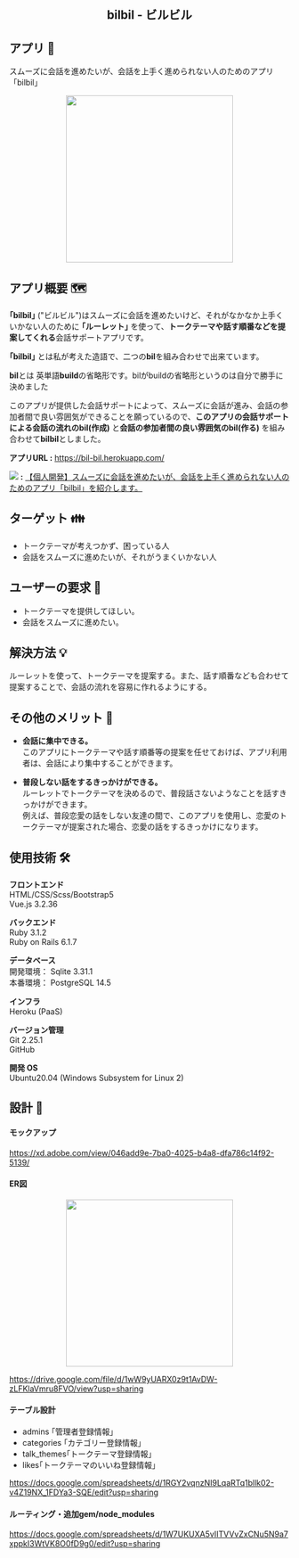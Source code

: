 <h2 align="center">bilbil - ビルビル</h2>

## **アプリ** 🏢
スムーズに会話を進めたいが、会話を上手く進められない人のためのアプリ「bilbil」

<div align="center">
<img src="https://qiita-image-store.s3.ap-northeast-1.amazonaws.com/0/2626303/25a1305e-0a03-13e2-f522-e124074b198c.jpeg" height=300px;/>
</div>

## **アプリ概要** 🗺️
 **｢bilbil｣** ("ビルビル")はスムーズに会話を進めたいけど、それがなかなか上手くいかない人のために **｢ルーレット｣** を使って、**トークテーマや話す順番などを提案してくれる**会話サポートアプリです。

 **｢bilbil｣** とは私が考えた造語で、二つの**bil**を組み合わせで出来ています。

**bil**とは 英単語**build**の省略形です。bilがbuildの省略形というのは自分で勝手に決めました

このアプリが提供した会話サポートによって、スムーズに会話が進み、会話の参加者間で良い雰囲気ができることを願っているので、**このアプリの会話サポートによる会話の流れのbil(作成)** と**会話の参加者間の良い雰囲気のbil(作る)** を組み合わせて**bilbil**としました。

**アプリURL :** https://bil-bil.herokuapp.com/

<img src="https://img.shields.io/badge/-%E8%A8%98%E4%BA%8B-55C500.svg?logo=qiita&style=social"> **:** [【個人開発】スムーズに会話を進めたいが、会話を上手く進められない人のためのアプリ「bilbil」を紹介します。](https://qiita.com/icchankun/items/68dad4c0bdc1e52b684a)

## **ターゲット** 👪
- トークテーマが考えつかず、困っている人
- 会話をスムーズに進めたいが、それがうまくいかない人

## **ユーザーの要求** 🙇
- トークテーマを提供してほしい。
- 会話をスムーズに進めたい。

## **解決方法** 💡
ルーレットを使って、トークテーマを提案する。また、話す順番なども合わせて提案することで、会話の流れを容易に作れるようにする。

## **その他のメリット** 💖
- **会話に集中できる。** <br/>
このアプリにトークテーマや話す順番等の提案を任せておけば、アプリ利用者は、会話により集中することができます。

- **普段しない話をするきっかけができる。** <br/>
ルーレットでトークテーマを決めるので、普段話さないようなことを話すきっかけができます。<br/>
例えば、普段恋愛の話をしない友達の間で、このアプリを使用し、恋愛のトークテーマが提案された場合、恋愛の話をするきっかけになります。

## **使用技術** 🛠️
**フロントエンド** <br/>
HTML/CSS/Scss/Bootstrap5<br/>
Vue.js 3.2.36

**バックエンド**<br/>
Ruby 3.1.2<br/>
Ruby on Rails 6.1.7

**データベース**<br/>
開発環境： Sqlite 3.31.1<br/>
本番環境： PostgreSQL 14.5

**インフラ**<br/>
Heroku (PaaS)

**バージョン管理**<br/>
Git 2.25.1<br/>
GitHub

**開発 OS**<br/>
Ubuntu20.04 (Windows Subsystem for Linux 2)

## **設計** 📑
#### **モックアップ**
https://xd.adobe.com/view/046add9e-7ba0-4025-b4a8-dfa786c14f92-5139/

#### **ER図**
<div align="center">
<img src="https://qiita-image-store.s3.ap-northeast-1.amazonaws.com/0/2626303/e680f1b6-1b61-c004-8670-465a40cc2263.png" height=300px;/>
</div>

https://drive.google.com/file/d/1wW9yUARX0z9t1AvDW-zLFKlaVmru8FVO/view?usp=sharing

#### **テーブル設計**
- admins ｢管理者登録情報｣
- categories ｢カテゴリー登録情報｣
- talk_themes｢トークテーマ登録情報｣
- likes｢トークテーマのいいね登録情報｣

https://docs.google.com/spreadsheets/d/1RGY2vqnzNI9LqaRTq1bllk02-v4Z19NX_1FDYa3-SQE/edit?usp=sharing

#### **ルーティング・追加gem/node_modules**
https://docs.google.com/spreadsheets/d/1W7UKUXA5vIITVVvZxCNu5N9a7xppkI3WtVK8O0fD9g0/edit?usp=sharing
